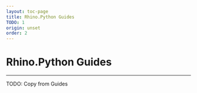```yaml
---
layout: toc-page
title: Rhino.Python Guides
TODO: 1
origin: unset
order: 2
---
```


# Rhino.Python Guides
---

TODO: Copy from Guides
